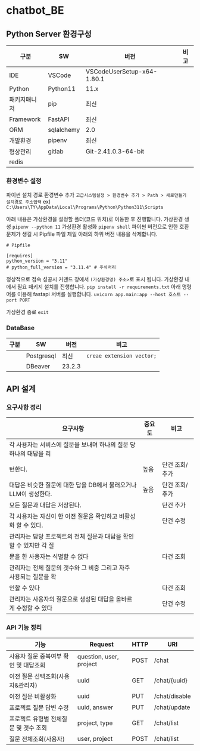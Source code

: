# chatbot_BE
## Python Server 환경구성
|구분|SW|버전|비고|
|---|---|---|---|
|IDE|VSCode|VSCodeUserSetup-x64-1.80.1 |
|Python|Python11|11.x|
|패키지매니저|pip|최신|
|Framework|FastAPI|최신|
|ORM|sqlalchemy|2.0|
|개발환경|pipenv|최신|
|형상관리|gitlab|Git-2.41.0.3-64-bit|
|redis|||

### 환경변수 설정

파이썬 설치 경로 환경변수 추가
`고급시스템설정 > 환경변수 추가 > Path > 새로만들기  설치경로 주소입력`
ex) `C:\Users\TY\AppData\Local\Programs\Python\Python311\Scripts`

아래 내용은 가상환경을 설정할 폴더(코드 위치)로 이동한 후 진행합니다.
가상환경 생성
`pipenv --python 11`
가상환경 활성화
`pipenv shell`
파이썬 버전으로 인한 호환 문제가 생길 시 Pipfile 파일 제일 아래의 하위 버전 내용을 삭제합니다.
 ```
# Pipfile

 [requires]
 python_version = "3.11"
 # python_full_version = "3.11.4" # 주석처리
```

정상적으로 접속 성공시 커맨드 창에서 
`(가상환경명) 주소>`로 표시 됩니다. 
가상환경 내에서 필요 패키지 설치를 진행합니다.
 `pip install -r requirements.txt`
아래 명령어를 이용해 fastapi 서버를 실행합니다.
 `uvicorn app.main:app --host 호스트 --port PORT`

가상환경 종료 
`exit`


### DataBase
|구분|SW|버전|비고|
|---|---|---|---|
||Postgresql|최신|`creae extension vector;`|
||DBeaver|23.2.3||

## API 설계
### 요구사항 정리
|요구사항|중요도|비고|
|---|---|---|
|각 사용자는 서비스에 질문을 보내며 하나의 질문 당 하나의 대답을 리
턴한다.|높음|단건 조회/추가|
|대답은 비슷한 질문에 대한 답을 DB에서 불러오거나 LLM이 생성한다.|높음|단건 조회/추가|
|모든 질문과 대답은 저장된다.||단건 추가|
|각 사용자는 자신이 한 이전 질문을 확인하고 비활성화 할 수 있다.||단건 수정|
|관리자는 담당 프로젝트의 전체 질문과 대답을 확인할 수 있지만 각 질
문을 한 사용자는 식별할 수 없다||다건 조회|
|관리자는 전체 질문의 갯수와 그 비중 그리고 자주 사용되는 질문을 확
인할 수 있다||다건 조회|
|관리자는 사용자의 질문으로 생성된 대답을 올바르게 수정할 수 있다||단건 수정|


### API 기능 정리
|기능|Request|HTTP|URI|
|---|---|---|---|
|사용자 질문 중복여부 확인 및 대답조회|question, user, project|POST|/chat|
|이전 질문 선택조회(사용자&관리자)|uuid|GET|/chat/{uuid}|
|이전 질문 비활성화|uuid|PUT|/chat/disable|
|프로젝트 질문 답변 수정|uuid, answer|PUT|/chat/update|
|프로젝트 유형별 전체질문 및 갯수 조회|project, type|GET|/chat/list|
|질문 전체조회(사용자)|user, project|POST|/chat/list|
